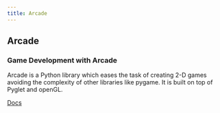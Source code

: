 ```yaml
---
title: Arcade
---
```

## Arcade

### Game Development with Arcade

Arcade is a Python library which eases the task of creating 2-D games avoiding the complexity of other libraries like pygame. It is built on top of Pyglet and openGL.

[Docs](http://arcade.academy)
